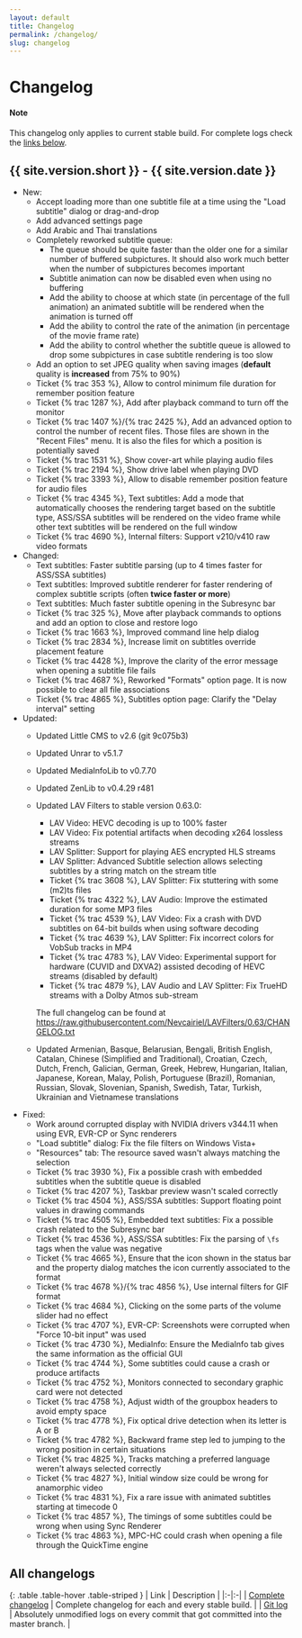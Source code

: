 ```yaml
---
layout: default
title: Changelog
permalink: /changelog/
slug: changelog
---
```


# Changelog

<div class="alert alert-info" role="alert">
    <h4><i class="fa fa-info-circle"></i> Note</h4>
    <p>
        This changelog only applies to current stable build.
        For complete logs check the <a href="#all-changelogs" class="alert-link">links below</a>.
   </p>
</div>


## {{ site.version.short }} - {{ site.version.date }}
* New:
  * Accept loading more than one subtitle file at a time using the "Load subtitle" dialog or drag-and-drop
  * Add advanced settings page
  * Add Arabic and Thai translations
  * Completely reworked subtitle queue:
    * The queue should be quite faster than the older one for a similar number of buffered subpictures.
      It should also work much better when the number of subpictures becomes important
    * Subtitle animation can now be disabled even when using no buffering
    * Add the ability to choose at which state (in percentage of the full animation) an animated subtitle
      will be rendered when the animation is turned off
    * Add the ability to control the rate of the animation (in percentage of the movie frame rate)
    * Add the ability to control whether the subtitle queue is allowed to drop some subpictures in case
      subtitle rendering is too slow
  * Add an option to set JPEG quality when saving images (**default** quality is **increased** from 75% to 90%)
  * Ticket {% trac 353 %}, Allow to control minimum file duration for remember position feature
  * Ticket {% trac 1287 %}, Add after playback command to turn off the monitor
  * Ticket {% trac 1407 %}/{% trac 2425 %}, Add an advanced option to control the number of recent files. Those files are shown
    in the "Recent Files" menu. It is also the files for which a position is potentially saved
  * Ticket {% trac 1531 %}, Show cover-art while playing audio files
  * Ticket {% trac 2194 %}, Show drive label when playing DVD
  * Ticket {% trac 3393 %}, Allow to disable remember position feature for audio files
  * Ticket {% trac 4345 %}, Text subtitles: Add a mode that automatically chooses the rendering target based on the
    subtitle type, ASS/SSA subtitles will be rendered on the video frame while other text subtitles will
    be rendered on the full window
  * Ticket {% trac 4690 %}, Internal filters: Support v210/v410 raw video formats
* Changed:
  * Text subtitles: Faster subtitle parsing (up to 4 times faster for ASS/SSA subtitles)
  * Text subtitles: Improved subtitle renderer for faster rendering of complex subtitle scripts (often **twice faster or more**)
  * Text subtitles: Much faster subtitle opening in the Subresync bar
  * Ticket {% trac 325 %}, Move after playback commands to options and add an option to close and restore logo
  * Ticket {% trac 1663 %}, Improved command line help dialog
  * Ticket {% trac 2834 %}, Increase limit on subtitles override placement feature
  * Ticket {% trac 4428 %}, Improve the clarity of the error message when opening a subtitle file fails
  * Ticket {% trac 4687 %}, Reworked "Formats" option page. It is now possible to clear all file associations
  * Ticket {% trac 4865 %}, Subtitles option page: Clarify the "Delay interval" setting
* Updated:
  * Updated Little CMS to v2.6 (git 9c075b3)
  * Updated Unrar to v5.1.7
  * Updated MediaInfoLib to v0.7.70
  * Updated ZenLib to v0.4.29 r481
  * Updated LAV Filters to stable version 0.63.0:
      * LAV Video: HEVC decoding is up to 100% faster
      * LAV Video: Fix potential artifacts when decoding x264 lossless streams
      * LAV Splitter: Support for playing AES encrypted HLS streams
      * LAV Splitter: Advanced Subtitle selection allows selecting subtitles by a string match on the stream title
      * Ticket {% trac 3608 %}, LAV Splitter: Fix stuttering with some (m2)ts files
      * Ticket {% trac 4322 %}, LAV Audio: Improve the estimated duration for some MP3 files
      * Ticket {% trac 4539 %}, LAV Video: Fix a crash with DVD subtitles on 64-bit builds when using software decoding
      * Ticket {% trac 4639 %}, LAV Splitter: Fix incorrect colors for VobSub tracks in MP4
      * Ticket {% trac 4783 %}, LAV Video: Experimental support for hardware (CUVID and DXVA2) assisted decoding of HEVC streams (disabled by default)
      * Ticket {% trac 4879 %}, LAV Audio and LAV Splitter: Fix TrueHD streams with a Dolby Atmos sub-stream

    The full changelog can be found at <https://raw.githubusercontent.com/Nevcairiel/LAVFilters/0.63/CHANGELOG.txt>
  * Updated Armenian, Basque, Belarusian, Bengali, British English, Catalan, Chinese (Simplified and Traditional),
    Croatian, Czech, Dutch, French, Galician, German, Greek, Hebrew, Hungarian, Italian, Japanese, Korean, Malay,
    Polish, Portuguese (Brazil), Romanian, Russian, Slovak, Slovenian, Spanish, Swedish, Tatar, Turkish, Ukrainian
    and Vietnamese translations
* Fixed:
  * Work around corrupted display with NVIDIA drivers v344.11 when using EVR, EVR-CP or Sync renderers
  * "Load subtitle" dialog: Fix the file filters on Windows Vista+
  * "Resources" tab: The resource saved wasn't always matching the selection
  * Ticket {% trac 3930 %}, Fix a possible crash with embedded subtitles when the subtitle queue is disabled
  * Ticket {% trac 4207 %}, Taskbar preview wasn't scaled correctly
  * Ticket {% trac 4504 %}, ASS/SSA subtitles: Support floating point values in drawing commands
  * Ticket {% trac 4505 %}, Embedded text subtitles: Fix a possible crash related to the Subresync bar
  * Ticket {% trac 4536 %}, ASS/SSA subtitles: Fix the parsing of `\fs` tags when the value was negative
  * Ticket {% trac 4665 %}, Ensure that the icon shown in the status bar and the property dialog
    matches the icon currently associated to the format
  * Ticket {% trac 4678 %}/{% trac 4856 %}, Use internal filters for GIF format
  * Ticket {% trac 4684 %}, Clicking on the some parts of the volume slider had no effect
  * Ticket {% trac 4707 %}, EVR-CP: Screenshots were corrupted when "Force 10-bit input" was used
  * Ticket {% trac 4730 %}, MediaInfo: Ensure the MediaInfo tab gives the same information as the official GUI
  * Ticket {% trac 4744 %}, Some subtitles could cause a crash or produce artifacts
  * Ticket {% trac 4752 %}, Monitors connected to secondary graphic card were not detected
  * Ticket {% trac 4758 %}, Adjust width of the groupbox headers to avoid empty space
  * Ticket {% trac 4778 %}, Fix optical drive detection when its letter is A or B
  * Ticket {% trac 4782 %}, Backward frame step led to jumping to the wrong position in certain situations
  * Ticket {% trac 4825 %}, Tracks matching a preferred language weren't always selected correctly
  * Ticket {% trac 4827 %}, Initial window size could be wrong for anamorphic video
  * Ticket {% trac 4831 %}, Fix a rare issue with animated subtitles starting at timecode 0
  * Ticket {% trac 4857 %}, The timings of some subtitles could be wrong when using Sync Renderer
  * Ticket {% trac 4863 %}, MPC-HC could crash when opening a file through the QuickTime engine


## All changelogs

<div markdown="1" class="table-responsive">

{: .table .table-hover .table-striped }
| Link | Description |
|:-|:-|
| [Complete changelog](https://trac.mpc-hc.org/wiki/Changelog) | Complete changelog for each and every stable build. |
| [Git log](https://github.com/mpc-hc/mpc-hc/commits/master/) | Absolutely unmodified logs on every commit that got committed into the master branch. |

</div>
